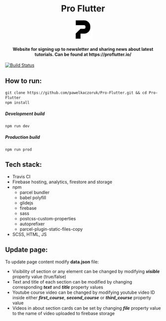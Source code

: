 
<h1 align="center">Pro Flutter</h1>
<div align="center"><a target="_blank" href="https://proflutter.io/"><img height="64px" style="max-width: 100%" src="https://github.com/btkFishu/Pro-Flutter/blob/master/src/images/favicon/favicon-96x96.png"></a></div>
<h4 align="center">Website for signing up to newsletter and sharing news about latest tutorials. Can be found at https://proflutter.io/</h4>

[![Build Status](https://travis-ci.com/pawelkaczoruk/Pro-Flutter.svg?branch=master)](https://travis-ci.com/pawelkaczoruk/Pro-Flutter)

## How to run:
    git clone https://github.com/pawelkaczoruk/Pro-Flutter.git && cd Pro-Flutter
    npm install
#####  Development build
    npm run dev
##### Production build
    npm run prod

## Tech stack:
* Travis CI
* Firebase hosting, analytics, firestore and storage
* npm
  * parcel bundler
  * babel polyfill
  * glidejs
  * firebase
  * sass
  * postcss-custom-properties
  * autoprefixer
  * parcel-plugin-static-files-copy
* SCSS, HTML, JS

## Update page:
To update page content modify **data.json** file:

* Visibility of section or any element can be changed by modifying ***visible*** property value (true/false)
* Text and title of each section can be modified by changing corresponding ***text*** and ***title*** property values
* Youtube course video can be changed by modifying youtube video ID inside either ***first_course***, ***second_course*** or ***third_course*** property value
* Videos in about section cards can be set by changing ***file*** property value to the name of video uploaded to firebase storage
